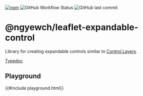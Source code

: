[![npm](https://img.shields.io/npm/v/@ngyewch/leaflet-expandable-control)](https://www.npmjs.com/package/@ngyewch/leaflet-expandable-control)
![GitHub Workflow Status](https://img.shields.io/github/actions/workflow/status/ngyewch/leaflet-expandable-control/CI.yml)
![GitHub last commit](https://img.shields.io/github/last-commit/ngyewch/leaflet-expandable-control)

# @ngyewch/leaflet-expandable-control

Library for creating expandable controls similar to [Control.Layers](https://leafletjs.com/reference.html#control-layers).

[Typedoc](./typedoc/)

## Playground

<div>
{{#include playground.html}}
</div>
